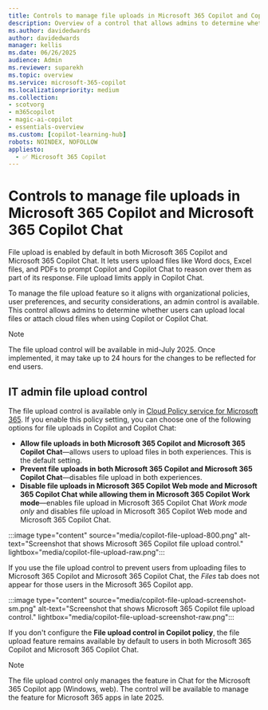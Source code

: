```yaml
---
title: Controls to manage file uploads in Microsoft 365 Copilot and Copilot Chat
description: Overview of a control that allows admins to determine whether users can upload local files or attach cloud files when using Copilot or Copilot Chat. 
ms.author: davidedwards
author: davidedwards
manager: kellis
ms.date: 06/26/2025
audience: Admin
ms.reviewer: suparekh
ms.topic: overview
ms.service: microsoft-365-copilot
ms.localizationpriority: medium
ms.collection: 
- scotvorg
- m365copilot
- magic-ai-copilot
- essentials-overview
ms.custom: [copilot-learning-hub]
robots: NOINDEX, NOFOLLOW
appliesto:
  - ✅ Microsoft 365 Copilot
---
```


# Controls to manage file uploads in Microsoft 365 Copilot and Microsoft 365 Copilot Chat

File upload is enabled by default in both Microsoft 365 Copilot and Microsoft 365 Copilot Chat. It lets users upload files like Word docs, Excel files, and PDFs to prompt Copilot and Copilot Chat to reason over them as part of its response. File upload limits apply in Copilot Chat.

To manage the file upload feature so it aligns with organizational policies, user preferences, and security considerations, an admin control is available. This control allows admins to determine whether users can upload local files or attach cloud files when using Copilot or Copilot Chat.

> [!NOTE]
> The file upload control will be available in mid-July 2025. Once implemented, it may take up to 24 hours for the changes to be reflected for end users.

## IT admin file upload control

The file upload control is available only in [Cloud Policy service for Microsoft 365](/microsoft-365-apps/admin-center/overview-cloud-policy). If you enable this policy setting, you can choose one of the following options for file uploads in Copilot and Copilot Chat:  
- **Allow file uploads in both Microsoft 365 Copilot and Microsoft 365 Copilot Chat**—allows users to upload files in both experiences. This is the default setting.
- **Prevent file uploads in both Microsoft 365 Copilot and Microsoft 365 Copilot Chat**—disables file upload in both experiences.
- **Disable file uploads in Microsoft 365 Copilot Web mode and Microsoft 365 Copilot Chat while allowing them in Microsoft 365 Copilot Work mode**—enables file upload in Microsoft 365 Copilot Chat *Work mode only* and disables file upload in Microsoft 365 Copilot Web mode and Microsoft 365 Copilot Chat.
 
:::image type="content" source="media/copilot-file-upload-800.png" alt-text="Screenshot that shows Microsoft 365 Copilot file upload control." lightbox="media/copilot-file-upload-raw.png":::
 
If you use the file upload control to prevent users from uploading files to Microsoft 365 Copilot and Microsoft 365 Copilot Chat, the *Files* tab does not appear for those users in the Microsoft 365 Copilot app.

:::image type="content" source="media/copilot-file-upload-screenshot-sm.png" alt-text="Screenshot that shows Microsoft 365 Copilot file upload control." lightbox="media/copilot-file-upload-screenshot-raw.png":::

If you don't configure the **File upload control in Copilot policy**, the file upload feature remains available by default to users in both Microsoft 365 Copilot and Microsoft 365 Copilot Chat.  

> [!NOTE]
> The file upload control only manages the feature in Chat for the Microsoft 365 Copilot app (Windows, web). The control will be available to manage the feature for Microsoft 365 apps in late 2025. 